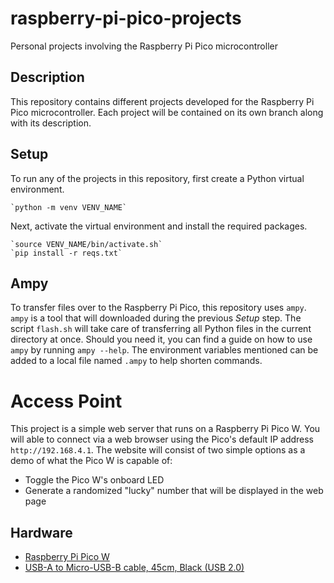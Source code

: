# raspberry-pi-pico-projects

Personal projects involving the Raspberry Pi Pico microcontroller

## Description

This repository contains different projects developed for the Raspberry Pi Pico microcontroller. Each project will be contained on its own branch along with its description.

## Setup

To run any of the projects in this repository, first create a Python virtual environment.

    `python -m venv VENV_NAME`

Next, activate the virtual environment and install the required packages.

    `source VENV_NAME/bin/activate.sh`
    `pip install -r reqs.txt`

## Ampy

To transfer files over to the Raspberry Pi Pico, this repository uses `ampy`. `ampy` is a tool that will downloaded during the previous *Setup* step. The script `flash.sh` will take care of transferring all Python files in the current directory at once. Should you need it, you can find a guide on how to use `ampy` by running `ampy --help`. The environment variables mentioned can be added to a local file named `.ampy` to help shorten commands.

# Access Point

This project is a simple web server that runs on a Raspberry Pi Pico W. You will able to connect via a web browser using the Pico's default IP address `http://192.168.4.1`. The website will consist of two simple options as a demo of what the Pico W is capable of:

- Toggle the Pico W's onboard LED
- Generate a randomized "lucky" number that will be displayed in the web page

## Hardware

- [Raspberry Pi Pico W](https://www.pishop.us/product/raspberry-pi-pico-w/)
- [USB-A to Micro-USB-B cable, 45cm, Black (USB 2.0)](https://www.pishop.us/product/usb-a-to-micro-usb-b-cable-45cm-black-usb-2-0/)
